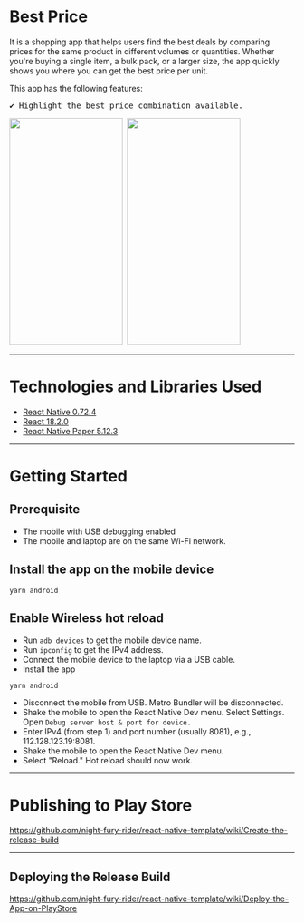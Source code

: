 # Best Price

It is a shopping app that helps users find the best deals by comparing prices for the same product in different volumes or quantities. Whether you're buying a single item, a bulk pack, or a larger size, the app quickly shows you where you can get the best price per unit.

This app has the following features:

<pre>
✔️ Highlight the best price combination available.
</pre>
<p >
  <pre><img src="https://github.com/user-attachments/assets/57d9166e-2c5c-4edb-add3-d4dbe7a5f32a" width="200" height="400" alt=""/> <img src="https://github.com/user-attachments/assets/5a050c42-14ea-4b49-bdaa-a8648734e9e3" width="200" height="400" alt=""/></pre>
 
</p>

---
 
# Technologies and Libraries Used

- [React Native 0.72.4](https://reactnative.dev/)
- [React 18.2.0](https://reactjs.org/)
- [React Native Paper 5.12.3](https://callstack.github.io/react-native-paper/)

---

# Getting Started

## Prerequisite

- The mobile with USB debugging enabled
- The mobile and laptop are on the same Wi-Fi network.

## Install the app on the mobile device

```
yarn android
```

## Enable Wireless hot reload

- Run `adb devices` to get the mobile device name.
- Run `ipconfig` to get the IPv4 address.
- Connect the mobile device to the laptop via a USB cable.
- Install the app

```
yarn android
```

- Disconnect the mobile from USB. Metro Bundler will be disconnected.
- Shake the mobile to open the React Native Dev menu. Select Settings. Open `Debug server host & port for device.`
- Enter IPv4 (from step 1) and port number (usually 8081), e.g., 112.128.123.19:8081.
- Shake the mobile to open the React Native Dev menu.
- Select "Reload." Hot reload should now work.

---

# Publishing to Play Store

https://github.com/night-fury-rider/react-native-template/wiki/Create-the-release-build

---

## Deploying the Release Build
https://github.com/night-fury-rider/react-native-template/wiki/Deploy-the-App-on-PlayStore
